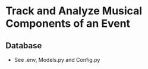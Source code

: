 # Track and Analyze Musical Components of an Event

## Database

- See .env, Models.py and Config.py
